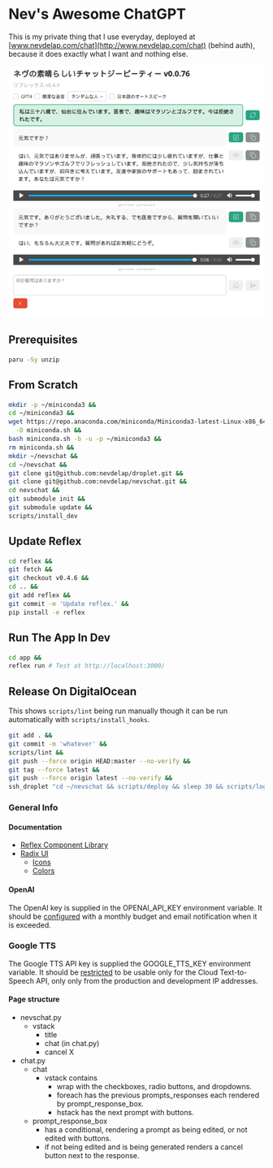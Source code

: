 # Nev's Awesome ChatGPT

This is my private thing that I use everyday, deployed at
[www.nevdelap.com/chat](http://www.nevdelap.com/chat) (behind auth), because it
does exactly what I want and nothing else.

<img
  src="screenshot.png"
  width="638px"
  alt="Screenshot of Nev's Awesome ChatGPT" />

## Prerequisites

```bash
paru -Sy unzip
```

## From Scratch

```bash
mkdir -p ~/miniconda3 &&
cd ~/miniconda3 &&
wget https://repo.anaconda.com/miniconda/Miniconda3-latest-Linux-x86_64.sh \
  -O miniconda.sh &&
bash miniconda.sh -b -u -p ~/miniconda3 &&
rm miniconda.sh &&
mkdir ~/nevschat &&
cd ~/nevschat &&
git clone git@github.com:nevdelap/droplet.git &&
git clone git@github.com:nevdelap/nevschat.git &&
cd nevschat &&
git submodule init &&
git submodule update &&
scripts/install_dev
```

## Update Reflex

```bash
cd reflex &&
git fetch &&
git checkout v0.4.6 &&
cd .. &&
git add reflex &&
git commit -m 'Update reflex.' &&
pip install -e reflex
```

## Run The App In Dev

```bash
cd app &&
reflex run # Test at http://localhost:3000/
```

## Release On DigitalOcean

This shows `scripts/lint` being run manually though it can be run automatically
with `scripts/install_hooks`.

```bash
git add . &&
git commit -m 'whatever' &&
scripts/lint &&
git push --force origin HEAD:master --no-verify &&
git tag --force latest &&
git push --force origin latest --no-verify &&
ssh_droplet "cd ~/nevschat && scripts/deploy && sleep 30 && scripts/logs"
```

### General Info

#### Documentation

* [Reflex Component Library](https://reflex.dev/docs/library/)
* [Radix  UI](https://www.radix-ui.com/)
  * [Icons](https://lucide.dev/icons)
  * [Colors](https://www.radix-ui.com/colors)

#### OpenAI

The OpenAI key is supplied in the OPENAI_API_KEY environment variable. It should
be [configured](https://platform.openai.com/settings/organization/limits) with a
monthly budget and email notification when it is exceeded.

### Google TTS

The Google TTS API key is supplied the GOOGLE_TTS_KEY environment variable. It
should be [restricted](https://console.cloud.google.com/apis/credentials) to be
usable only for the Cloud Text-to-Speech API, only only from the production and
development IP addresses.

#### Page structure

* nevschat.py
  * vstack
    * title
    * chat (in chat.py)
    * cancel X
* chat.py
  * chat
    * vstack contains
      * wrap with the checkboxes, radio buttons, and dropdowns.
      * foreach has the previous prompts_responses each rendered by
        prompt_response_box.
      * hstack has the next prompt with buttons.
  * prompt_response_box
    * has a conditional, rendering a prompt as being edited, or not edited with
      buttons.
    * if not being edited and is being generated renders a cancel button next to
      the response.
